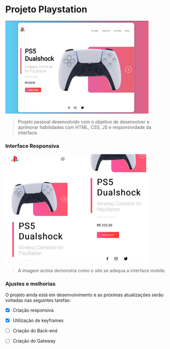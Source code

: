# Projeto Playstation 


<img src="./img/IMG_9081.PNG" alt="interfaceProject" width="450px">

> Projeto pessoal desenvolvido com o objetivo de desenvolver e aprimorar habilidades com HTML, CSS, JS e responsividade da interface.

### Interface Responsiva
<img src="./img/Design sem nome (2).png" alt="interfaceMobile" width="450px">

> A imagem acima demonstra como o site se adequa a interface mobile.


### Ajustes e melhorias

O projeto ainda está em desenvolvimento e as próximas atualizações serão voltadas nas seguintes tarefas:

- [x] Criação responsiva
- [x] Utilização de keyframes 
- [ ] Criação do Back-end
- [ ] Criação do Gateway 


